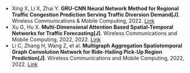 * Xing X, Li X, Zhai Y. <b>GRU-CNN Neural Network Method for Regional Traffic Congestion Prediction Serving Traffic Diversion Demand[J]</b>. Wireless Communications & Mobile Computing, 2022. [Link](https://www.hindawi.com/journals/wcmc/2022/8164105/)
* Xu G, Hu X. <b>Multi-Dimensional Attention Based Spatial-Temporal Networks for Traffic Forecasting[J]</b>. Wireless Communications and Mobile Computing, 2022, 2022. [Link](https://www.hindawi.com/journals/wcmc/2022/1358535/)
* Li C, Zhang H, Wang Z, et al. <b>Multigraph Aggregation Spatiotemporal Graph Convolution Network for Ride-Hailing Pick-Up Region Prediction[J]</b>. Wireless Communications and Mobile Computing, 2022, 2022. [Link](https://www.hindawi.com/journals/wcmc/2022/9815133/)
